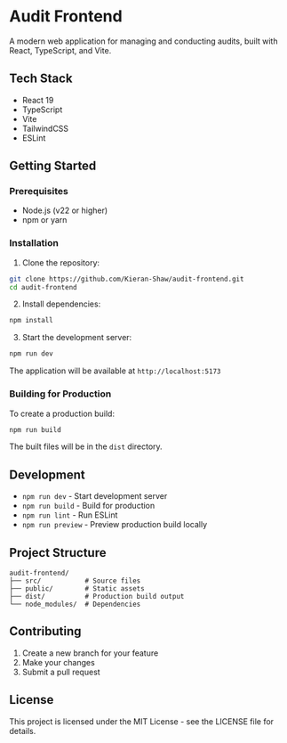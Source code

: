 # Audit Frontend

A modern web application for managing and conducting audits, built with React, TypeScript, and Vite.

## Tech Stack

- React 19
- TypeScript
- Vite
- TailwindCSS
- ESLint

## Getting Started

### Prerequisites

- Node.js (v22 or higher)
- npm or yarn

### Installation

1. Clone the repository:
```bash
git clone https://github.com/Kieran-Shaw/audit-frontend.git
cd audit-frontend
```

2. Install dependencies:
```bash
npm install
```

3. Start the development server:
```bash
npm run dev
```

The application will be available at `http://localhost:5173`

### Building for Production

To create a production build:

```bash
npm run build
```

The built files will be in the `dist` directory.

## Development

- `npm run dev` - Start development server
- `npm run build` - Build for production
- `npm run lint` - Run ESLint
- `npm run preview` - Preview production build locally

## Project Structure

```
audit-frontend/
├── src/           # Source files
├── public/        # Static assets
├── dist/          # Production build output
└── node_modules/  # Dependencies
```

## Contributing

1. Create a new branch for your feature
2. Make your changes
3. Submit a pull request

## License

This project is licensed under the MIT License - see the LICENSE file for details.

